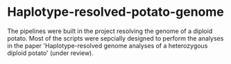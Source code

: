 # Haplotype-resolved-potato-genome
The pipelines were built in the project resolving the genome of a diploid potato. Most of the scripts were sepcially designed to perform the analyses in the paper 'Haplotype-resolved genome analyses of a heterozygous diploid potato' (under review).

